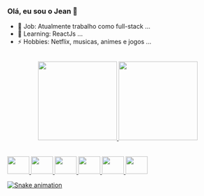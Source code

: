 ### Olá, eu sou o Jean 👋
  
- 🔭 Job: Atualmente trabalho como full-stack ...
- 🌱 Learning: ReactJs ...
- ⚡ Hobbies: Netflix, musicas, animes e jogos ...
</br>

<div align="center">
  <a href="https://github.com/havocjean">
  <img height="180em" src="https://github-readme-stats.vercel.app/api?username=havocjean&show_icons=true&theme=dracula&include_all_commits=true&count_private=true"/>
  <img height="180em" src="https://github-readme-stats.vercel.app/api/top-langs/?username=havocjean&layout=compact&langs_count=7&theme=dracula"/>
</div>
</br>

<div style="display: inline_block"><br>
  <img align="center alt="Jean-Php" height="40" width="50" src="https://cdn.jsdelivr.net/gh/devicons/devicon/icons/php/php-original.svg" />
  <img align="center alt="Jean-Js" height="40" width="50" src="https://cdn.jsdelivr.net/gh/devicons/devicon/icons/javascript/javascript-original.svg" />
  <img align="center alt="Jean-Vue" height="40" width="50" src="https://cdn.jsdelivr.net/gh/devicons/devicon/icons/vuejs/vuejs-original.svg" />
  <img align="center alt="Jean-Html" height="40" width="50" src="https://cdn.jsdelivr.net/gh/devicons/devicon/icons/html5/html5-original.svg" />
  <img align="center alt="Jean-Css" height="40" width="50" src="https://cdn.jsdelivr.net/gh/devicons/devicon/icons/css3/css3-original.svg" />
  <img align="center alt="Jean-Mysql" height="40" width="50" src="https://cdn.jsdelivr.net/gh/devicons/devicon/icons/mysql/mysql-original.svg" />
</div>

<div>
 
  ![Snake animation](https://github.com/havocjean/havocjean/blob/output/github-contribution-grid-snake.svg)
</div>

<!--
**HavocJean/havocjean** is a ✨ _special_ ✨ repository because its `README.md` (this file) appears on your GitHub profile.

Here are some ideas to get you started:

- 💬 Ask me about ...
- 📫 How to reach me: ...
-->
